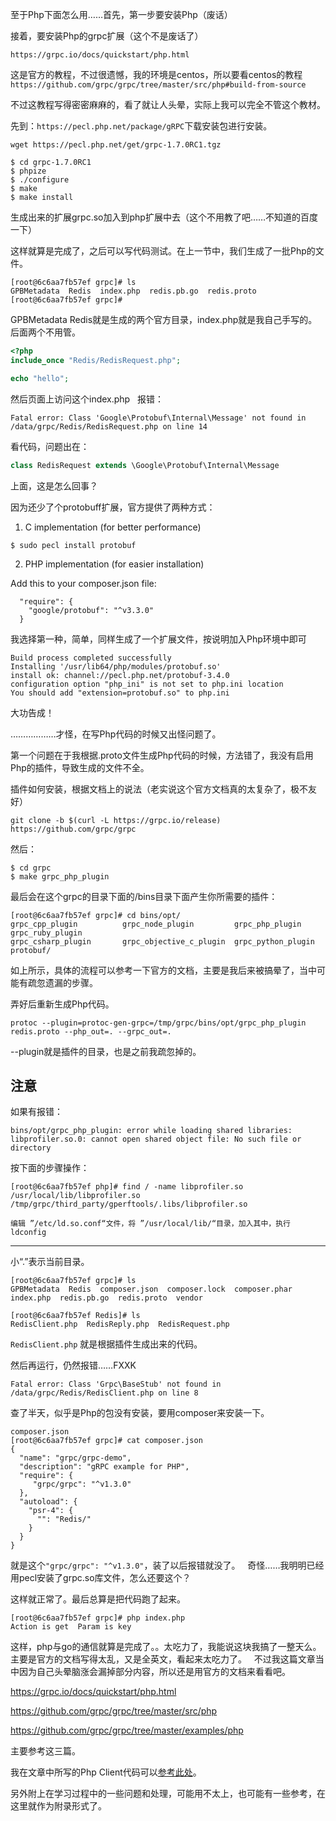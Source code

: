 
至于Php下面怎么用……首先，第一步要安装Php（废话）  

接着，要安装Php的grpc扩展（这个不是废话了）  

`https://grpc.io/docs/quickstart/php.html`  

这是官方的教程，不过很遗憾，我的环境是centos，所以要看centos的教程`https://github.com/grpc/grpc/tree/master/src/php#build-from-source`  

不过这教程写得密密麻麻的，看了就让人头晕，实际上我可以完全不管这个教材。  

先到：`https://pecl.php.net/package/gRPC`下载安装包进行安装。  

`wget https://pecl.php.net/get/grpc-1.7.0RC1.tgz`
```
$ cd grpc-1.7.0RC1  
$ phpize
$ ./configure
$ make
$ make install
```

生成出来的扩展grpc.so加入到php扩展中去（这个不用教了吧……不知道的百度一下）  

这样就算是完成了，之后可以写代码测试。在上一节中，我们生成了一批Php的文件。  

```
[root@6c6aa7fb57ef grpc]# ls
GPBMetadata  Redis  index.php  redis.pb.go  redis.proto
[root@6c6aa7fb57ef grpc]# 
```
GPBMetadata  Redis就是生成的两个官方目录，index.php就是我自己手写的。后面两个不用管。  
```php
<?php
include_once "Redis/RedisRequest.php";

echo "hello";
```

然后页面上访问这个index.php  
报错：
```
Fatal error: Class 'Google\Protobuf\Internal\Message' not found in /data/grpc/Redis/RedisRequest.php on line 14
```

看代码，问题出在：  

```php
class RedisRequest extends \Google\Protobuf\Internal\Message
```
上面，这是怎么回事？  

因为还少了个protobuff扩展，官方提供了两种方式：  

1. C implementation (for better performance)
```
$ sudo pecl install protobuf
```

2. PHP implementation (for easier installation)

Add this to your composer.json file:
```
  "require": {
    "google/protobuf": "^v3.3.0"
  }
```

我选择第一种，简单，同样生成了一个扩展文件，按说明加入Php环境中即可  

```
Build process completed successfully
Installing '/usr/lib64/php/modules/protobuf.so'
install ok: channel://pecl.php.net/protobuf-3.4.0
configuration option "php_ini" is not set to php.ini location
You should add "extension=protobuf.so" to php.ini
```

大功告成！  

………………才怪，在写Php代码的时候又出怪问题了。  

第一个问题在于我根据.proto文件生成Php代码的时候，方法错了，我没有启用Php的插件，导致生成的文件不全。  

插件如何安装，根据文档上的说法（老实说这个官方文档真的太复杂了，极不友好）  

`git clone -b $(curl -L https://grpc.io/release) https://github.com/grpc/grpc`  

然后：  
```
$ cd grpc
$ make grpc_php_plugin
```

最后会在这个grpc的目录下面的/bins目录下面产生你所需要的插件：  
```
[root@6c6aa7fb57ef grpc]# cd bins/opt/
grpc_cpp_plugin          grpc_node_plugin         grpc_php_plugin          grpc_ruby_plugin
grpc_csharp_plugin       grpc_objective_c_plugin  grpc_python_plugin       protobuf/
```
如上所示，具体的流程可以参考一下官方的文档，主要是我后来被搞晕了，当中可能有疏忽遗漏的步骤。  

弄好后重新生成Php代码。  

`protoc --plugin=protoc-gen-grpc=/tmp/grpc/bins/opt/grpc_php_plugin redis.proto --php_out=. --grpc_out=.`

--plugin就是插件的目录，也是之前我疏忽掉的。

注意
---
如果有报错：
```
bins/opt/grpc_php_plugin: error while loading shared libraries: libprofiler.so.0: cannot open shared object file: No such file or directory
```
按下面的步骤操作：  
```
[root@6c6aa7fb57ef php]# find / -name libprofiler.so
/usr/local/lib/libprofiler.so
/tmp/grpc/third_party/gperftools/.libs/libprofiler.so

编辑 ”/etc/ld.so.conf“文件，将 ”/usr/local/lib/“目录，加入其中，执行ldconfig
```
---

小“.”表示当前目录。  

```/data/grpc
[root@6c6aa7fb57ef grpc]# ls
GPBMetadata  Redis  composer.json  composer.lock  composer.phar  index.php  redis.pb.go  redis.proto  vendor
```
```
[root@6c6aa7fb57ef Redis]# ls
RedisClient.php  RedisReply.php  RedisRequest.php
```
`RedisClient.php` 就是根据插件生成出来的代码。  

然后再运行，仍然报错……FXXK  

```
Fatal error: Class 'Grpc\BaseStub' not found in /data/grpc/Redis/RedisClient.php on line 8
```

查了半天，似乎是Php的包没有安装，要用composer来安装一下。  
```
composer.json
[root@6c6aa7fb57ef grpc]# cat composer.json 
{
  "name": "grpc/grpc-demo",
  "description": "gRPC example for PHP",
  "require": {
     "grpc/grpc": "^v1.3.0"
  },
  "autoload": {
    "psr-4": {
      "": "Redis/"
    }
  }
}
```
就是这个`"grpc/grpc": "^v1.3.0"`，装了以后报错就没了。  
奇怪……我明明已经用pecl安装了grpc.so库文件，怎么还要这个？  

这样就正常了。最后总算是把代码跑了起来。  

```
[root@6c6aa7fb57ef grpc]# php index.php 
Action is get  Param is key
```
这样，php与go的通信就算是完成了。。太吃力了，我能说这块我搞了一整天么。主要是官方的文档写得太乱，又是全英文，看起来太吃力了。  
不过我这篇文章当中因为自己头晕脑涨会漏掉部分内容，所以还是用官方的文档来看看吧。  

https://grpc.io/docs/quickstart/php.html  

https://github.com/grpc/grpc/tree/master/src/php  

https://github.com/grpc/grpc/tree/master/examples/php  

主要参考这三篇。  

我在文章中所写的Php Client代码可以<a href="https://github.com/gundamzaku/golang_study_note/tree/master/grpc/action_in_php_code/v1/grpc">参考此处</a>。  

另外附上在学习过程中的一些问题和处理，可能用不太上，也可能有一些参考，在这里就作为附录形式了。
